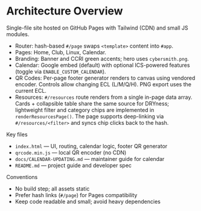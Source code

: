 # Architecture Overview

Single-file site hosted on GitHub Pages with Tailwind (CDN) and small JS modules.

- Router: hash-based `#/page` swaps `<template>` content into `#app`.
- Pages: Home, Club, Linux, Calendar.
- Branding: Banner and CCRI green accents; hero uses `cybersmith.png`.
- Calendar: Google embed (default) with optional ICS-powered features (toggle via `ENABLE_CUSTOM_CALENDAR`).
- QR Codes: Per-page footer generator renders to canvas using vendored encoder. Controls allow changing ECL (L/M/Q/H). PNG export uses the current ECL.
- Resources: `#/resources` route renders from a single in-page data array. Cards + collapsible table share the same source for DRYness; lightweight filter and category chips are implemented in `renderResourcesPage()`. The page supports deep-linking via `#/resources/<filter>` and syncs chip clicks back to the hash.

Key files
- `index.html` — UI, routing, calendar logic, footer QR generator
- `qrcode.min.js` — local QR encoder (no CDN)
- `docs/CALENDAR-UPDATING.md` — maintainer guide for calendar
- `README.md` — project guide and developer spec

Conventions
- No build step; all assets static
- Prefer hash links (`#/page`) for Pages compatibility
- Keep code readable and small; avoid heavy dependencies
